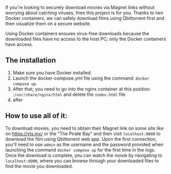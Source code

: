 If you're looking to securely download movies via Magnet links without worrying about catching viruses, then this project is for you. Thanks to two Docker containers, we can safely download films using Qbittorrent first and then visualize them on a secure website.

Using Docker containers ensures virus-free downloads because the downloaded files have no access to the host PC; only the Docker containers have access.

## The installation
1. Make sure you have Docker installed.
2. Launch the docker-compose.yml file using the command: `docker compose up`.
3. After that, you need to go into the nginx container at this position :`/usr/share/nginx/html` and delete the `index.html` file
4. after 

## How to use all of it:
To download movies, you need to obtain their Magnet link on some site like on https://yts.mx/ or the "The Pirate Bay"  and then visit `localhost:8080` to download the film using Qbittorrent web app. Upon the first connection, you'll need to use `admin` as the username and the password provided when launching the command `docker compose up` for the first time in the logs.
Once the download is complete, you can watch the movie by navigating to `localhost:8000`, where you can browse through your downloaded files to find the movie you downloaded.
